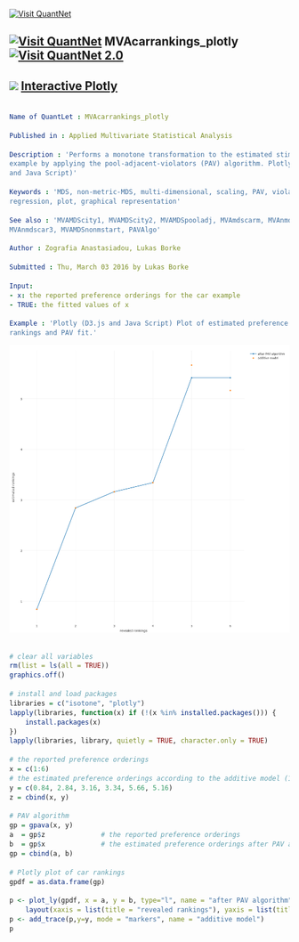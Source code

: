 
[<img src="https://github.com/QuantLet/Styleguide-and-FAQ/blob/master/pictures/banner.png" width="880" alt="Visit QuantNet">](http://quantlet.de/index.php?p=info)

## [<img src="https://github.com/QuantLet/Styleguide-and-Validation-procedure/blob/master/pictures/qloqo.png" alt="Visit QuantNet">](http://quantlet.de/) **MVAcarrankings_plotly** [<img src="https://github.com/QuantLet/Styleguide-and-Validation-procedure/blob/master/pictures/QN2.png" width="60" alt="Visit QuantNet 2.0">](http://quantlet.de/d3/ia)

## <img src="https://github.com/QuantLet/Styleguide-and-FAQ/blob/master/pictures/Plotly_logo.png" width="60" /> [Interactive Plotly](http://d3akula.github.io/Plotly/MVAcarrankings_plotly.html)

```yaml

Name of QuantLet : MVAcarrankings_plotly

Published in : Applied Multivariate Statistical Analysis

Description : 'Performs a monotone transformation to the estimated stimulus utilities of the car
example by applying the pool-adjacent-violators (PAV) algorithm. Plotly technology is used (D3.js
and Java Script)'

Keywords : 'MDS, non-metric-MDS, multi-dimensional, scaling, PAV, violators, Shepard-Kruskal,
regression, plot, graphical representation'

See also : 'MVAMDScity1, MVAMDScity2, MVAMDSpooladj, MVAmdscarm, MVAnmdscar1, MVAnmdscar2,
MVAnmdscar3, MVAMDSnonmstart, PAVAlgo'

Author : Zografia Anastasiadou, Lukas Borke

Submitted : Thu, March 03 2016 by Lukas Borke

Input: 
- x: the reported preference orderings for the car example
- TRUE: the fitted values of x

Example : 'Plotly (D3.js and Java Script) Plot of estimated preference orderings vs revealed
rankings and PAV fit.'

```

![Picture1](MVAcarrankings_plotly.png)


```r

# clear all variables
rm(list = ls(all = TRUE))
graphics.off()

# install and load packages
libraries = c("isotone", "plotly")
lapply(libraries, function(x) if (!(x %in% installed.packages())) {
    install.packages(x)
})
lapply(libraries, library, quietly = TRUE, character.only = TRUE)

# the reported preference orderings
x = c(1:6)
# the estimated preference orderings according to the additive model (16.1) and the metric solution (Table 16.6) in MVA
y = c(0.84, 2.84, 3.16, 3.34, 5.66, 5.16)
z = cbind(x, y)

# PAV algorithm
gp = gpava(x, y)
a  = gp$z              # the reported preference orderings
b  = gp$x              # the estimated preference orderings after PAV algorithm
gp = cbind(a, b)

# Plotly plot of car rankings
gpdf = as.data.frame(gp)

p <- plot_ly(gpdf, x = a, y = b, type="l", name = "after PAV algorithm", text = paste("car", a, sep = ""), color = b) %>%
	layout(xaxis = list(title = "revealed rankings"), yaxis = list(title = "estimated rankings"))
p <- add_trace(p,y=y, mode = "markers", name = "additive model")
p

```

